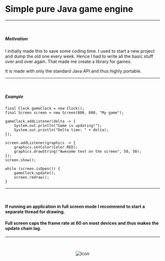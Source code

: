 # Simple pure Java game engine

---
<br/>

##### Motivation
I initially made this to save some coding time. I used to start a new project and dump the old one every week.
Hence I had to write all the basic stuff over and over again. That made me create a library for games.

It is made with only the standard Java API and thus highly portable.

---
<br/>

##### Example
    final Clock gameClock = new Clock();
    final Screen screen = new Screen(800, 600, "My game");
    
    gameClock.addListener(delta -> {
        System.out.println("Game is updating!");
        System.out.println("Delta time: " + delta);
    });
    
    screen.addListener(graphics -> {
        graphics.setColor(Color.RED);
        graphics.drawString("Awesome text on the screen", 50, 50);
    });
    screen.show();
    
    while (screen.isOpen()) {
        gameClock.update();
        screen.redraw();
    }

---
<br>

#### If running an application in full screen mode I recommend to start a separate thread for drawing.
#### Full screen caps the frame rate at 60 on most devices and thus makes the update chain lag.

---
<br/>

<p align="center">
  <img src="http://img5.fotos-hochladen.net/uploads/untitledwvetyg9u7k.png" alt="Icon"/>
</p>
